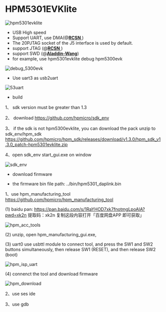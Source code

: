 # HPM5301EVKlite

![hpm5301evklite](../../assets/hpm5301evklite.png)

- USB High speed
- Support UART, use DMA(@[**RCSN** ](https://github.com/RCSN))
- The 20PJTAG socket of the J5 interface is used by default.
- support  JTAG (@[**RCSN** ](https://github.com/RCSN))
- support SWD (@[**Aladdin-Wang**](https://github.com/Aladdin-Wang))
- for example, use hpm5301evklite debug hpm5300evk

![debug_5300evk](./assets/debug_5300evk.png)

- Use uart3 as usb2uart

![53uart](../../assets/53uart.png)


- build


1、 sdk version must be greater than 1.3

2、 download https://github.com/hpmicro/sdk_env

3、 if the sdk is not hpm5300evklite, you can download the pack unzip to sdk_env/hpm_sdk   https://github.com/hpmicro/hpm_sdk/releases/download/v1.3.0/hpm_sdk_v1.3.0_patch-hpm5301evklite.zip

4、open sdk_env start_gui.exe on window

![sdk_env](../../assets/sdk_env.png)


- download firmware

- the firmware bin file path: ../bin/hpm5301_daplink.bin

1、use hpm_manufacturing_tool  https://github.com/hpmicro/hpm_manufacturing_tool

(1) baidu pan: https://pan.baidu.com/s/1RaYHOD7xk7fnotmgLpoAlA?pwd=xk2n
提取码：xk2n 复制这段内容打开「百度网盘APP 即可获取」

![hpm_acc_tools](../../assets/hpm_acc_tools.png)


(2) unzip, open hpm_manufacturing_gui.exe,

(3) uart0 use usbttl module to connect tool, and press the SW1 and SW2 buttons simultaneously, then release SW1 (RESET), and then release SW2 (boot)

![hpm_isp_uart](../../assets/hpm_isp_uart.png)

(4) connenct the tool and download firmware

![hpm_download](../../assets/hpm_download.png)


2、use ses ide

3、use gdb